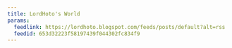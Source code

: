 ```yaml
---
title: LordHoto's World
params:
  feedlink: https://lordhoto.blogspot.com/feeds/posts/default?alt=rss
  feedid: 653d32223f58197439f044302fc834f9
---
```

